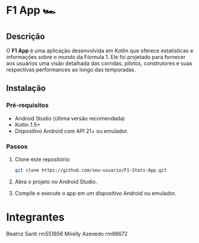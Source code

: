 # F1 App 🏎️

## Descrição

O **F1  App** é uma aplicação desenvolvida em Kotlin que oferece estatísticas e informações sobre o mundo da Fórmula 1. Ele foi projetado para fornecer aos usuários uma visão detalhada das corridas, pilotos, construtores e suas respectivas performances ao longo das temporadas. 


## Instalação

### Pré-requisitos
- Android Studio (última versão recomendada)
- Kotlin 1.5+
- Dispositivo Android com API 21+ ou emulador.

### Passos

1. Clone este repositório:
   ```bash
   git clone https://github.com/seu-usuario/F1-Stats-App.git

2. Abra o projeto no Android Studio.

3. Compile e execute o app em um dispositivo Android ou emulador.

# Integrantes
Beatriz Santi rm551856
Mirelly Azevedo rm98672
   
